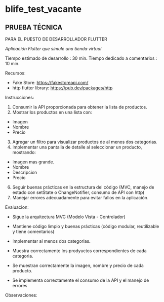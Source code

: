 # blife_test_vacante

## PRUEBA TÉCNICA
PARA EL PUESTO DE DESARROLLADOR FLUTTER

_Aplicación Flutter que simule una tienda virtual_

Tiempo estimado de desarrollo : 30 min.
Tiempo dedicado a comentarios : 10 min.

Recursos: 
- Fake Store: https://fakestoreapi.com/
- http flutter library: https://pub.dev/packages/http

Instrucciones:
1. Consumir la API proporcionada para obtener la lista de productos.
2. Mostrar los productos en una lista con:
  - Imagen
  - Nombre
  - Precio
3. Agregar un filtro para visualizar productos de al menos dos categorias.
4. Implementar una pantalla de detalle al seleccionar un producto, mostrando:
  - Imagen mas grande.
  - Nombre
  - Descripcion
  - Precio

6. Seguir buenas prácticas en la estructura del código (MVC, manejo de estado con setState o ChangeNotifier, consumo de API con http)
7. Manejar errores adecuadamente para evitar fallos en la aplicación.


Evaluacion:
  - Sigue la arquitectura MVC (Modelo Vista - Controlador)

  - Mantiene código limpio y buenas prácticas (código modular, reutilizable y tiene comentarios)

  - Implementar al menos dos categorias.

  - Muestra correctamente los prodyuctos correspondientes de cada categoria.

  - Se muestran correctamente la imagen, nombre y precio de cada producto.

  - Se implementa correctamente el consumo de la API y el manejo de errores

Observaciones:
